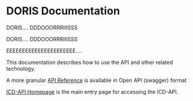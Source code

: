 ﻿# DORIS Documentation

DORIS.... DDDOOORRRIIISSS

DORIS.... DDDOOORRRIIISSS

EEEEEEEEEEEEEEEEEEEEEE....

This documentation describes how to use the API and other related technology. 

A more granular [API Reference](https://id.who.int/swagger/index.html) is available in Open API (swagger) format

[ICD-API Homepage](../../) is the main entry page for accessing the ICD-API.

